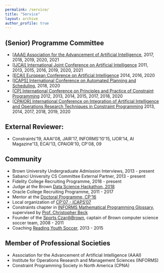 ```yaml
---
permalink: /service/
title: "Service"
layout: archive
author_profile: true
---
```


## (Senior) Programme Committee

- [[AAAI\] Association for the Advancement of Artificial Intelligence](https://www.aaai.org/), 2017, 2018, 2019, 2020, 2021
- [[IJCAI\] International Joint Conference on Artificial Intelligence](http://ijcai.org/) 2011, 2013, 2015, 2016, 2019, 2020, 2021
- [[ECAI\] European Conference on Artificial Intelligence](http://www.ecai2014.org/) 2014, 2016, 2020
- [[ICAPS\] International Conference on Automated Planning and Scheduling](http://icaps18.icaps-conference.org/coplas/), 2018, 2020
- [[CP\] International Conference on Principles and Practice of Constraint Programming](http://cp2013.a4cp.org/) 2012, 2013, 2014, 2015, 2017, 2018, 2020
- [[CPAIOR\] International Conference on Integration of Artificial Intelligence and Operations Research Techniques in Constraint Programming](http://4c.ucc.ie/cpaior2014//) 2013, 2014, 2017, 2018, 2019, 2020

## External Reviewer: 

- Constraints'19, AAAI'08, JAIR'17, INFORMS'10'15, IJOR'14, AI Magazine'13, ECAI'13, CPAIOR'10, CP'08, 09 

## Community

- Brown University Undergraduate Admission Interviews, 2013 - present
- Sabanci University CS Committee External Partner, 2013 - present
- Fidelity College Recruiting Programme, 2018 - present
- Judge at the Brown [Data Science Hackathon, 2018](https://browndatathon.devpost.com/) 
- Oracle College Recruiting Programme, 2011 - 2017
- Mentor at the [Doctoral Programme, CP'16](http://cp2016.a4cp.org/dates/doctoral.html)
- Local organization of [CP'07 - ICAPS’07](https://archive.a4cp.org/cp2007/Welcome.html)
- Constraints chapter in [INFORMS Mathematical Programming Glossary](http://glossary.computing.society.informs.org/), supervised by [Prof. Christopher Beck](http://tidel.mie.utoronto.ca/beck.php)
- Founder of the [Sports Czar@Brown](http://cs.brown.edu/grad/misc/jobs/jobs.html#sport), captain of Brown computer science soccer team, 2008 - 2011
- Coaching [Reading Youth Soccer](https://www.sportsmanager.us/readingyouthsoccer.htm), 2013 - 2015

## Member of Professional Societies

* Association for the Advancement of Artificial Intelligence (AAAI) 
* Institute for Operations Research and Management Sciences (INFORMS) 
* Constraint Programming Society in North America (CPNA)